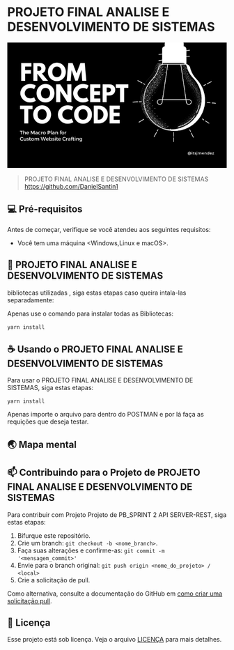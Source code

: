 # PROJETO FINAL ANALISE E DESENVOLVIMENTO DE SISTEMAS

<img src="imagem.png" alt="Exemplo imagem">


> PROJETO FINAL ANALISE E DESENVOLVIMENTO DE SISTEMAS
 https://github.com/DanielSantin1

## 💻 Pré-requisitos

Antes de começar, verifique se você atendeu aos seguintes requisitos:

* Você tem uma máquina <Windows,Linux e macOS>.

## 🚀 PROJETO FINAL ANALISE E DESENVOLVIMENTO DE SISTEMAS
bibliotecas utilizadas , siga estas etapas caso queira intala-las separadamente:

Apenas use o comando para instalar todas as Bibliotecas:

```
yarn install
```

## ☕ Usando o PROJETO FINAL ANALISE E DESENVOLVIMENTO DE SISTEMAS

Para usar o PROJETO FINAL ANALISE E DESENVOLVIMENTO DE SISTEMAS, siga estas etapas:


```
yarn install
```

Apenas importe o arquivo para dentro do POSTMAN e por lá faça as requições que deseja testar.


## 🌏 Mapa mental









## 📫 Contribuindo para o Projeto de PROJETO FINAL ANALISE E DESENVOLVIMENTO DE SISTEMAS

Para contribuir com Projeto Projeto de PB_SPRINT 2 API SERVER-REST, siga estas etapas:

1. Bifurque este repositório.
2. Crie um branch: `git checkout -b <nome_branch>`.
3. Faça suas alterações e confirme-as: `git commit -m '<mensagem_commit>'`
4. Envie para o branch original: `git push origin <nome_do_projeto> / <local>`
5. Crie a solicitação de pull.

Como alternativa, consulte a documentação do GitHub em [como criar uma solicitação pull](https://help.github.com/en/github/collaborating-with-issues-and-pull-requests/creating-a-pull-request).

## 📝 Licença

Esse projeto está sob licença. Veja o arquivo [LICENÇA](LICENSE.md) para mais detalhes.
